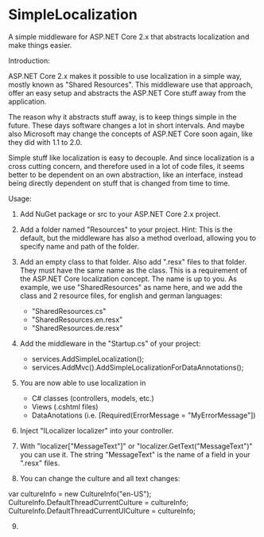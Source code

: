# SimpleLocalization
A simple middleware for ASP.NET Core 2.x that abstracts localization and make things easier.

Introduction:

ASP.NET Core 2.x makes it possible to use localization in a simple way, mostly known as "Shared Resources". This middleware use that approach, offer an easy setup and abstracts the ASP.NET Core stuff away from the application.

The reason why it abstracts stuff away, is to keep things simple in the future. These days software changes a lot in short intervals. And maybe also Microsoft may change the concepts of ASP.NET Core soon again, like they did with 1.1 to 2.0.

Simple stuff like localization is easy to decouple. And since localization is a cross cutting concern, and therefore used in a lot of code files, it seems better to be dependent on an own abstraction, like an interface, instead being directly dependent on stuff that is changed from time to time.

Usage:

1. Add NuGet package or src to your ASP.NET Core 2.x project.

2. Add a folder named "Resources" to your project. Hint: This is the default, but the middleware has also a method overload, allowing you to specify name and path of the folder.

3. Add an empty class to that folder. Also add ".resx" files to that folder. They must have the same name as the class. This is a requirement of the ASP.NET Core localization concept. The name is up to you. As example, we use "SharedResources" as name here, and we add the class and 2 resource files, for english and german languages:
    - "SharedResources.cs"
    - "SharedResources.en.resx"
    - "SharedResources.de.resx"

4) Add the middleware in the "Startup.cs" of your project:
   - services.AddSimpleLocalization<SharedResources>();
   - services.AddMvc().AddSimpleLocalizationForDataAnnotations<SharedResources>();

5) You are now able to use localization in
   - C# classes (controllers, models, etc.)
   - Views (.cshtml files)
   - DataAnotations (i.e. [Required(ErrorMessage = "MyErrorMessage"])

6) Inject "ILocalizer<SharedRessources> localizer" into your controller.
  
7) With "localizer["MessageText"]" or "localizer.GetText("MessageText")" you can use it. The string "MessageText" is the name of a field in your ".resx" files.

8) You can change the culture and all text changes:

  var cultureInfo = new CultureInfo("en-US");
  CultureInfo.DefaultThreadCurrentCulture = cultureInfo;
  CultureInfo.DefaultThreadCurrentUICulture = cultureInfo;

9)
